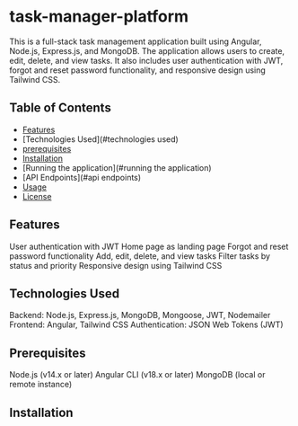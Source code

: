 # task-manager-platform

This is a full-stack task management application built using Angular, Node.js, Express.js, and MongoDB. The application allows users to create, edit, delete, and view tasks. It also includes user authentication with JWT, forgot and reset password functionality, and responsive design using Tailwind CSS.

## Table of Contents

- [Features](#features)
- [Technologies Used](#technologies used)
- [prerequisites](#prerequisites)
- [Installation](#installation)
- [Running the application](#running the application)
- [API Endpoints](#api endpoints)
- [Usage](#usage)
- [License](#license)

## Features

User authentication with JWT
Home page as landing page
Forgot and reset password functionality
Add, edit, delete, and view tasks
Filter tasks by status and priority
Responsive design using Tailwind CSS

## Technologies Used

Backend: Node.js, Express.js, MongoDB, Mongoose, JWT, Nodemailer
Frontend: Angular, Tailwind CSS
Authentication: JSON Web Tokens (JWT)

## Prerequisites

Node.js (v14.x or later)
Angular CLI (v18.x or later)
MongoDB (local or remote instance)

## Installation


